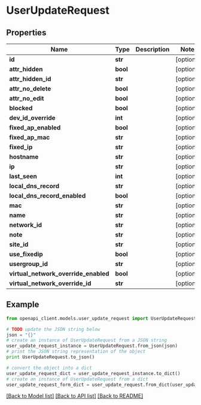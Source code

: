 # UserUpdateRequest


## Properties

Name | Type | Description | Notes
------------ | ------------- | ------------- | -------------
**id** | **str** |  | [optional] 
**attr_hidden** | **bool** |  | [optional] 
**attr_hidden_id** | **str** |  | [optional] 
**attr_no_delete** | **bool** |  | [optional] 
**attr_no_edit** | **bool** |  | [optional] 
**blocked** | **bool** |  | [optional] 
**dev_id_override** | **int** |  | [optional] 
**fixed_ap_enabled** | **bool** |  | [optional] 
**fixed_ap_mac** | **str** |  | [optional] 
**fixed_ip** | **str** |  | [optional] 
**hostname** | **str** |  | [optional] 
**ip** | **str** |  | [optional] 
**last_seen** | **int** |  | [optional] 
**local_dns_record** | **str** |  | [optional] 
**local_dns_record_enabled** | **bool** |  | [optional] 
**mac** | **str** |  | [optional] 
**name** | **str** |  | [optional] 
**network_id** | **str** |  | [optional] 
**note** | **str** |  | [optional] 
**site_id** | **str** |  | [optional] 
**use_fixedip** | **bool** |  | [optional] 
**usergroup_id** | **str** |  | [optional] 
**virtual_network_override_enabled** | **bool** |  | [optional] 
**virtual_network_override_id** | **str** |  | [optional] 

## Example

```python
from openapi_client.models.user_update_request import UserUpdateRequest

# TODO update the JSON string below
json = "{}"
# create an instance of UserUpdateRequest from a JSON string
user_update_request_instance = UserUpdateRequest.from_json(json)
# print the JSON string representation of the object
print UserUpdateRequest.to_json()

# convert the object into a dict
user_update_request_dict = user_update_request_instance.to_dict()
# create an instance of UserUpdateRequest from a dict
user_update_request_form_dict = user_update_request.from_dict(user_update_request_dict)
```
[[Back to Model list]](../README.md#documentation-for-models) [[Back to API list]](../README.md#documentation-for-api-endpoints) [[Back to README]](../README.md)


